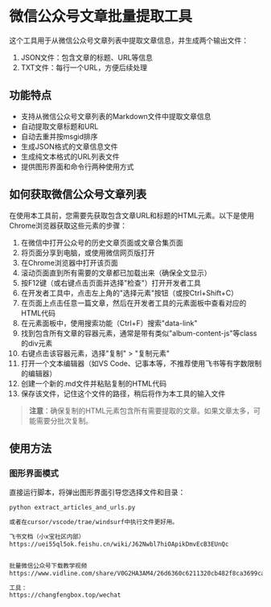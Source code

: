 # 微信公众号文章批量提取工具

这个工具用于从微信公众号文章列表中提取文章信息，并生成两个输出文件：
1. JSON文件：包含文章的标题、URL等信息
2. TXT文件：每行一个URL，方便后续处理

## 功能特点

- 支持从微信公众号文章列表的Markdown文件中提取文章信息
- 自动提取文章标题和URL
- 自动去重并按msgid排序
- 生成JSON格式的文章信息文件
- 生成纯文本格式的URL列表文件
- 提供图形界面和命令行两种使用方式

## 如何获取微信公众号文章列表

在使用本工具前，您需要先获取包含文章URL和标题的HTML元素。以下是使用Chrome浏览器获取这些元素的步骤：

1. 在微信中打开公众号的历史文章页面或文章合集页面
2. 将页面分享到电脑，或使用微信网页版打开
3. 在Chrome浏览器中打开该页面
4. 滚动页面直到所有需要的文章都已加载出来（确保全文显示）
5. 按F12键（或右键点击页面并选择"检查"）打开开发者工具
6. 在开发者工具中，点击左上角的"选择元素"按钮（或按Ctrl+Shift+C）
7. 在页面上点击任意一篇文章，然后在开发者工具的元素面板中查看对应的HTML代码
8. 在元素面板中，使用搜索功能（Ctrl+F）搜索"data-link"
9. 找到包含所有文章的容器元素，通常是带有类似"album-content-js"等class的div元素
10. 右键点击该容器元素，选择"复制" > "复制元素"
11. 打开一个文本编辑器（如VS Code、记事本等，不推荐使用飞书等有字数限制的编辑器）
12. 创建一个新的.md文件并粘贴复制的HTML代码
13. 保存该文件，记住这个文件的路径，稍后将作为本工具的输入文件

> **注意**：确保复制的HTML元素包含所有需要提取的文章。如果文章太多，可能需要分批次复制。

## 使用方法

### 图形界面模式

直接运行脚本，将弹出图形界面引导您选择文件和目录：

```bash
python extract_articles_and_urls.py

或者在cursor/vscode/trae/windsurf中执行文件更好用。

飞书文档（小x宝社区内部）
https://uei55ql5ok.feishu.cn/wiki/J62Nwbl7hiOApikDmvEcB3EUnQc


批量微信公众号下载教学视频
https://www.vidline.com/share/V0G2HA3AM4/26d6360c6211320cb482f8ca3699ca75

工具：
https://changfengbox.top/wechat